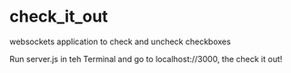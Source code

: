 # check_it_out
websockets application to check and uncheck checkboxes

Run server.js in teh Terminal and go to localhost://3000, the check it out!

